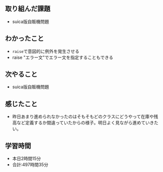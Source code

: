 ## 取り組んだ課題
- suica版自販機問題
## わかったこと
- `raise`で意図的に例外を発生させる
- raise "エラー文"でエラー文を指定することもできる
## 次やること
- suica版自販機問題
## 感じたこと
- 昨日あまり進められなかったのはそもそもどのクラスにどうやって在庫や残高など定義するか間違っていたからの様子。明日よく見ながら進めていきたい。
## 学習時間
- 本日2時間15分<br>
- 合計:497時間35分

